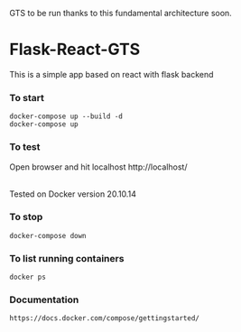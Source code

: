 GTS to be run thanks to this fundamental architecture soon.


# Flask-React-GTS

This is a simple app based on react with flask backend

### To start

`docker-compose up --build -d` <br>
`docker-compose up`

### To test

Open browser and hit localhost
http://localhost/

<br>
Tested on Docker version 20.10.14

### To stop
`docker-compose down`

### To list running containers
`docker ps`




### Documentation

`https://docs.docker.com/compose/gettingstarted/`
